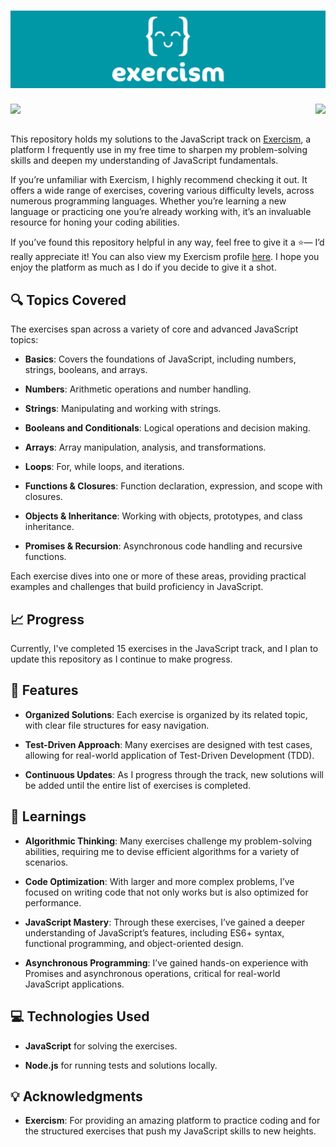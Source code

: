 # <img src="https://raw.githubusercontent.com/dsbfelipe/readme-banners/main/images/exercism.png">


<img align="left" src="https://img.shields.io/badge/Exercism-009CAB?style=for-the-badge&logo=exercism&logoColor=white">  

<img align="right" src="https://img.shields.io/badge/JavaScript-323330?style=for-the-badge&logo=javascript&logoColor=F7DF1E">  

<br>
<br>

This repository holds my solutions to the JavaScript track on <a href="https://exercism.org/">Exercism</a>, a platform I frequently use in my free time to sharpen my problem-solving skills and deepen my understanding of JavaScript fundamentals.

If you’re unfamiliar with Exercism, I highly recommend checking it out. It offers a wide range of exercises, covering various difficulty levels, across numerous programming languages. Whether you’re learning a new language or practicing one you’re already working with, it’s an invaluable resource for honing your coding abilities.

If you’ve found this repository helpful in any way, feel free to give it a ⭐️— I’d really appreciate it! You can also view my Exercism profile <a href="https://exercism.org/profiles/dsbfelipe">here</a>. I hope you enjoy the platform as much as I do if you decide to give it a shot.

## 🔍 Topics Covered

The exercises span across a variety of core and advanced JavaScript topics:

- **Basics**: Covers the foundations of JavaScript, including numbers, strings, booleans, and arrays.

- **Numbers**: Arithmetic operations and number handling.

- **Strings**: Manipulating and working with strings.

- **Booleans and Conditionals**: Logical operations and decision making.

- **Arrays**: Array manipulation, analysis, and transformations.

- **Loops**: For, while loops, and iterations.

- **Functions & Closures**: Function declaration, expression, and scope with closures.

- **Objects & Inheritance**: Working with objects, prototypes, and class inheritance.

- **Promises & Recursion**: Asynchronous code handling and recursive functions.

Each exercise dives into one or more of these areas, providing practical examples and challenges that build proficiency in JavaScript.

## 📈 Progress

Currently, I've completed 15 exercises in the JavaScript track, and I plan to update this repository as I continue to make progress.

## 🔧 Features

- **Organized Solutions**: Each exercise is organized by its related topic, with clear file structures for easy navigation.

- **Test-Driven Approach**: Many exercises are designed with test cases, allowing for real-world application of Test-Driven Development (TDD).

- **Continuous Updates**: As I progress through the track, new solutions will be added until the entire list of exercises is completed.

## 📖 Learnings

- **Algorithmic Thinking**: Many exercises challenge my problem-solving abilities, requiring me to devise efficient algorithms for a variety of scenarios.

- **Code Optimization**: With larger and more complex problems, I’ve focused on writing code that not only works but is also optimized for performance.

- **JavaScript Mastery**: Through these exercises, I’ve gained a deeper understanding of JavaScript’s features, including ES6+ syntax, functional programming, and object-oriented design.

- **Asynchronous Programming**: I’ve gained hands-on experience with Promises and asynchronous operations, critical for real-world JavaScript applications.

## 💻 Technologies Used

- **JavaScript** for solving the exercises.

- **Node.js** for running tests and solutions locally.

## 💡 Acknowledgments

- **Exercism**: For providing an amazing platform to practice coding and for the structured exercises that push my JavaScript skills to new heights.